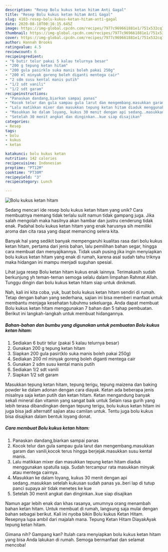 ```yaml
---
description: "Resep Bolu kukus ketan hitam Anti Gagal"
title: "Resep Bolu kukus ketan hitam Anti Gagal"
slug: 4103-resep-bolu-kukus-ketan-hitam-anti-gagal
date: 2020-08-18T00:16:15.645Z
image: https://img-global.cpcdn.com/recipes/7977c969661881e1/751x532cq70/bolu-kukus-ketan-hitam-foto-resep-utama.jpg
thumbnail: https://img-global.cpcdn.com/recipes/7977c969661881e1/751x532cq70/bolu-kukus-ketan-hitam-foto-resep-utama.jpg
cover: https://img-global.cpcdn.com/recipes/7977c969661881e1/751x532cq70/bolu-kukus-ketan-hitam-foto-resep-utama.jpg
author: Hannah Brooks
ratingvalue: 4.5
reviewcount: 6
recipeingredient:
- "6 butir telur pakai 5 kalau telurnya besar"
- "200 g tepung ketan hitam"
- "200 gula pasirklo suka manis boleh pakai 250g"
- "200 ml minyak goreng boleh diganti mentega cair"
- "2 sdm susu kental manis putih"
- "1/2 sdt vanili"
- "1/2 sdt garam"
recipeinstructions:
- "Panaskan dandang,biarkan sampai panas"
- "Kocok telur dan gula sampau gula larut dan mengembang.masukkan garam dan vanili,kocok terus hingga berjejak.masukkan susu kental manis."
- "Lalu matikkan mixer dan masukkan tepung ketan hitam diaduk menggunakan spatulla saja. Sudah tercampur rata masukkan minyak atau mentega cairnya."
- "Masukkan ke dalam loyang, kukus 30 menit dengan api sedang..masukkan setelah kukusan sudah panas ya..beri lap di tutup panci supaya air tidak menetes ke kue"
- "Setelah 30 menit angkat dan dinginkan..kue siap disajikan"
categories:
- Resep
tags:
- bolu
- kukus
- ketan

katakunci: bolu kukus ketan 
nutrition: 142 calories
recipecuisine: Indonesian
preptime: "PT12M"
cooktime: "PT30M"
recipeyield: "3"
recipecategory: Lunch

---
```



![Bolu kukus ketan hitam](https://img-global.cpcdn.com/recipes/7977c969661881e1/751x532cq70/bolu-kukus-ketan-hitam-foto-resep-utama.jpg)

Sedang mencari ide resep bolu kukus ketan hitam yang unik? Cara membuatnya memang tidak terlalu sulit namun tidak gampang juga. Jika salah mengolah maka hasilnya akan hambar dan justru cenderung tidak enak. Padahal bolu kukus ketan hitam yang enak harusnya sih memiliki aroma dan cita rasa yang dapat memancing selera kita.

Banyak hal yang sedikit banyak mempengaruhi kualitas rasa dari bolu kukus ketan hitam, pertama dari jenis bahan, lalu pemilihan bahan segar, hingga cara membuat dan menyajikannya. Tidak usah pusing jika ingin menyiapkan bolu kukus ketan hitam yang enak di rumah, karena asal sudah tahu triknya maka hidangan ini mampu menjadi suguhan spesial.

Lihat juga resep Bolu ketan hitam kukus enak lainnya. Terimakasih sudah berkunjung yh teman-teman semoga selalu dalam limpahan Rahmat Allah. Tunggu dingin dan bolu kukus ketan hitam siap untuk dinikmati.


Nah, kali ini kita coba, yuk, buat bolu kukus ketan hitam sendiri di rumah. Tetap dengan bahan yang sederhana, sajian ini bisa memberi manfaat untuk membantu menjaga kesehatan tubuhmu sekeluarga. Anda dapat membuat Bolu kukus ketan hitam menggunakan 7 bahan dan 5 tahap pembuatan. Berikut ini langkah-langkah untuk membuat hidangannya.

<!--inarticleads1-->

##### Bahan-bahan dan bumbu yang digunakan untuk pembuatan Bolu kukus ketan hitam:

1. Sediakan 6 butir telur (pakai 5 kalau telurnya besar)
1. Gunakan 200 g tepung ketan hitam
1. Siapkan 200 gula pasir(klo suka manis boleh pakai 250g)
1. Sediakan 200 ml minyak goreng boleh diganti mentega cair
1. Gunakan 2 sdm susu kental manis putih
1. Sediakan 1/2 sdt vanili
1. Siapkan 1/2 sdt garam


Masukkan tepung ketan hitam, tepung terigu, tepung maizena dan baking powder ke dalam adonan dengan cara diayak. Ketan ada beberapa jenis misalnya saja ketan putih dan ketan hitam. Ketan mengandung banyak sekali mineral dan vitamin yang sangat baik untuk Selain rasa gurih yang lebih terasa dibandingkan dengan tepung terigu, bolu kukus ketan hitam ini juga bisa jadi alternatif sajian atau camilan untuk. Tentu juga bolu kukus bisa disajikan dalam bentuk loyang donat. 

<!--inarticleads2-->

##### Cara membuat Bolu kukus ketan hitam:

1. Panaskan dandang,biarkan sampai panas
1. Kocok telur dan gula sampau gula larut dan mengembang.masukkan garam dan vanili,kocok terus hingga berjejak.masukkan susu kental manis.
1. Lalu matikkan mixer dan masukkan tepung ketan hitam diaduk menggunakan spatulla saja. Sudah tercampur rata masukkan minyak atau mentega cairnya.
1. Masukkan ke dalam loyang, kukus 30 menit dengan api sedang..masukkan setelah kukusan sudah panas ya..beri lap di tutup panci supaya air tidak menetes ke kue
1. Setelah 30 menit angkat dan dinginkan..kue siap disajikan


Namun agar lebih enak dan khas rasanya, umumnya orang menambah bahan ketan hitam. Untuk membuat di rumah, langsung saja mulai dengan bahan sebagai berikut. Kali ini nyoba bikin Bolu kukus Ketan Hitam. Resepnya lupa ambil dari majalah mana. Tepung Ketan Hitam DiayakAyak tepung ketan hitam. 

Gimana nih? Gampang kan? Itulah cara menyiapkan bolu kukus ketan hitam yang bisa Anda lakukan di rumah. Semoga bermanfaat dan selamat mencoba!
